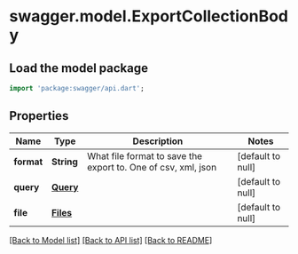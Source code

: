 # swagger.model.ExportCollectionBody

## Load the model package
```dart
import 'package:swagger/api.dart';
```

## Properties
Name | Type | Description | Notes
------------ | ------------- | ------------- | -------------
**format** | **String** | What file format to save the export to. One of csv, xml, json | [default to null]
**query** | [**Query**](Query.md) |  | [default to null]
**file** | [**Files**](Files.md) |  | [default to null]

[[Back to Model list]](../README.md#documentation-for-models) [[Back to API list]](../README.md#documentation-for-api-endpoints) [[Back to README]](../README.md)

